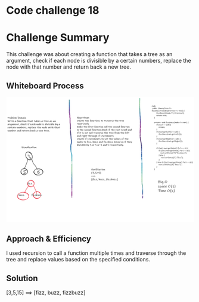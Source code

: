 # Code challenge 18
# Challenge Summary
This challenge was about creating a function that takes a tree as an argument, check if each node is divisible by a certain numbers, replace the node with that number and return back a new tree.

## Whiteboard Process
![image](FizzBuzz.png)

## Approach & Efficiency
I used recursion to call a function multiple times and traverse through the tree and replace values based on the specified conditions. 

## Solution

[3,5,15]
==>
[fizz, buzz, fizzbuzz]



